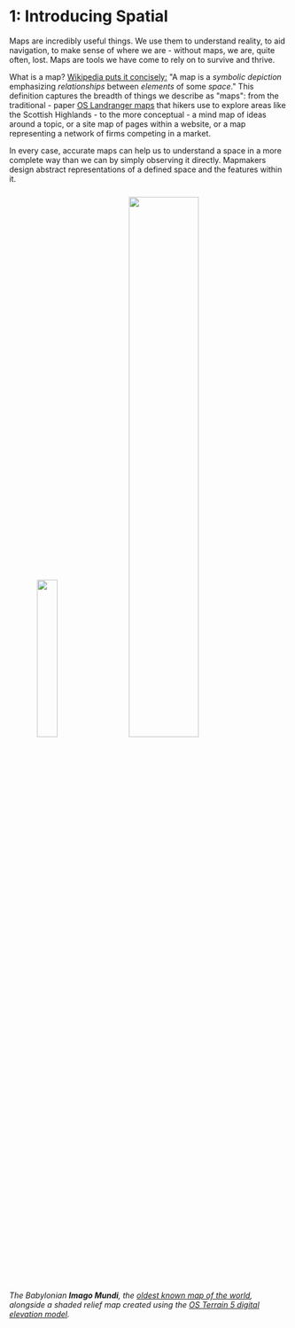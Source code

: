 # 1: Introducing Spatial

Maps are incredibly useful things. We use them to understand reality, to aid navigation, to make sense of where we are - without maps, we are, quite often, lost. Maps are tools we have come to rely on to survive and thrive. 

What is a map? [Wikipedia puts it concisely:](https://en.wikipedia.org/wiki/Map) "A map is a _symbolic depiction_ emphasizing _relationships_ between _elements_ of some _space_." This definition captures the breadth of things we describe as "maps": from the traditional - paper [OS Landranger maps](https://www.ordnancesurvey.co.uk/shop/maps.html) that hikers use to explore areas like the Scottish Highlands - to the more conceptual - a mind map of ideas around a topic, or a site map of pages within a website, or a map representing a network of firms competing in a market. 

In every case, accurate maps can help us to understand a space in a more complete way than we can by simply observing it directly. Mapmakers design abstract representations of a defined space and the features within it.

<img src="https://static.observableusercontent.com/files/4105b8a96cb58421f834e1c9395848e862dcd4100517565d07b6534c7a99c1ce6aed332cddf83a88d8eec1ca0b694956449278251ef0e05a86cdfd10c7c51d6b" style="width:27%;margin-left:10%" />
<img src="https://static.observableusercontent.com/files/12081841a1c731736726e5a669bfbc913292390eb47ee926fd0ee486c2f0d0da4b61a2cfaecfd423824fdcc87ce7703d35505d1f9d665f45728c85fbc21b0967" style="width:50%;margin:2% 5%" />

*The Babylonian **Imago Mundi**, the [oldest known map of the world](https://en.wikipedia.org/wiki/Early_world_maps), alongside a shaded relief map created using the [OS Terrain 5 digital elevation model](https://www.ordnancesurvey.co.uk/business-government/products/terrain-5).*
